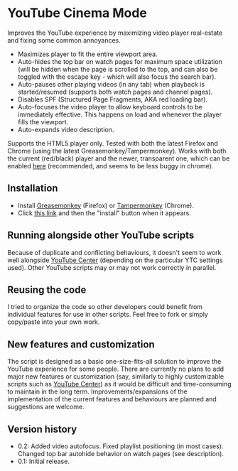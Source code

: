 # YouTube Cinema Mode

Improves the YouTube experience by maximizing video player real-estate and fixing some common annoyances.

* Maximizes player to fit the entire viewport area.
* Auto-hides the top bar on watch pages for maximum space utilization (will be hidden when the page is scrolled to the top, and can also be toggled with the escape key - which will also focus the search bar).
* Auto-pauses other playing videos (in any tab) when playback is started/resumed (supports both watch pages and channel pages).
* Disables SPF (Structured Page Fragments, AKA red loading bar).
* Auto-focuses the video player to allow keyboard controls to be immediately effective. This happens on load and whenever the player fills the viewport.
* Auto-expands video description.

Supports the HTML5 player only. Tested with both the latest Firefox and Chrome (using the latest Greasemonkey/Tampermonkey). Works with both the current (red/black) player and the newer, transparent one, which can be enabled [here](https://www.youtube.com/testtube) (recommended, and seems to be less buggy in chrome).

## Installation

* Install [Greasemonkey](https://addons.mozilla.org/en-US/firefox/addon/greasemonkey/) (Firefox) or [Tampermonkey](https://chrome.google.com/webstore/detail/tampermonkey/dhdgffkkebhmkfjojejmpbldmpobfkfo?hl=en) (Chrome).
* Click [this link](https://github.com/rotemdan/YouTubeCinemaMode/raw/master/YouTube_Cinema_Mode.user.js) and then the "install" button when it appears.

## Running alongside other YouTube scripts

Because of duplicate and conflicting behaviours, it doesn't seem to work well alongside [YouTube Center](https://github.com/YePpHa/YouTubeCenter) (depending on the particular YTC settings used). Other YouTube scripts may or may not work correctly in parallel.

## Reusing the code

I tried to organize the code so other developers could benefit from individual features for use in other scripts. Feel free to fork or simply copy/paste into your own work.

## New features and customization

The script is designed as a basic one-size-fits-all solution to improve the YouTube experience for some people. There are currently no plans to add major new features or customization (say, similarly to highly customizable scripts such as [YouTube Center](https://github.com/YePpHa/YouTubeCenter)) as it would be difficult and time-consuming to maintain in the long term. Improvements/expansions of the implementation of the current features and behaviours are planned and suggestions are welcome.

## Version history

* 0.2: Added video autofocus. Fixed playlist positioning (in most cases). Changed top bar autohide behavior on watch pages (see description). 
* 0.1: Initial release.
